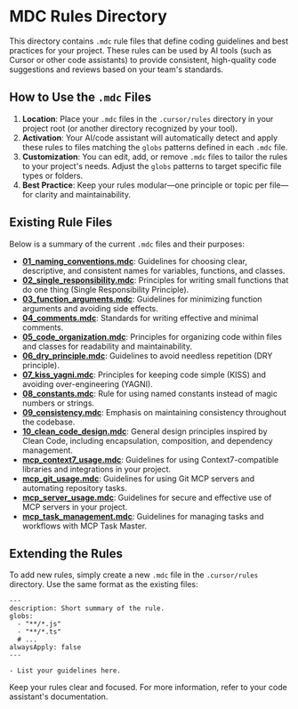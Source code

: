 # MDC Rules Directory

This directory contains `.mdc` rule files that define coding guidelines and best practices for your project. These rules can be used by AI tools (such as Cursor or other code assistants) to provide consistent, high-quality code suggestions and reviews based on your team's standards.

## How to Use the `.mdc` Files

1. **Location**: Place your `.mdc` files in the `.cursor/rules` directory in your project root (or another directory recognized by your tool).
2. **Activation**: Your AI/code assistant will automatically detect and apply these rules to files matching the `globs` patterns defined in each `.mdc` file.
3. **Customization**: You can edit, add, or remove `.mdc` files to tailor the rules to your project's needs. Adjust the `globs` patterns to target specific file types or folders.
4. **Best Practice**: Keep your rules modular—one principle or topic per file—for clarity and maintainability.

## Existing Rule Files

Below is a summary of the current `.mdc` files and their purposes:

- [**01_naming_conventions.mdc**](01_naming_conventions.mdc): Guidelines for choosing clear, descriptive, and consistent names for variables, functions, and classes.
- [**02_single_responsibility.mdc**](02_single_responsibility.mdc): Principles for writing small functions that do one thing (Single Responsibility Principle).
- [**03_function_arguments.mdc**](03_function_arguments.mdc): Guidelines for minimizing function arguments and avoiding side effects.
- [**04_comments.mdc**](04_comments.mdc): Standards for writing effective and minimal comments.
- [**05_code_organization.mdc**](05_code_organization.mdc): Principles for organizing code within files and classes for readability and maintainability.
- [**06_dry_principle.mdc**](06_dry_principle.mdc): Guidelines to avoid needless repetition (DRY principle).
- [**07_kiss_yagni.mdc**](07_kiss_yagni.mdc): Principles for keeping code simple (KISS) and avoiding over-engineering (YAGNI).
- [**08_constants.mdc**](08_constants.mdc): Rule for using named constants instead of magic numbers or strings.
- [**09_consistency.mdc**](09_consistency.mdc): Emphasis on maintaining consistency throughout the codebase.
- [**10_clean_code_design.mdc**](10_clean_code_design.mdc): General design principles inspired by Clean Code, including encapsulation, composition, and dependency management.
- [**mcp_context7_usage.mdc**](mcp_context7_usage.mdc): Guidelines for using Context7-compatible libraries and integrations in your project.
- [**mcp_git_usage.mdc**](mcp_git_usage.mdc): Guidelines for using Git MCP servers and automating repository tasks.
- [**mcp_server_usage.mdc**](mcp_server_usage.mdc): Guidelines for secure and effective use of MCP servers in your project.
- [**mcp_task_management.mdc**](mcp_task_management.mdc): Guidelines for managing tasks and workflows with MCP Task Master.

## Extending the Rules

To add new rules, simply create a new `.mdc` file in the `.cursor/rules` directory. Use the same format as the existing files:

```
---
description: Short summary of the rule.
globs:
  - "**/*.js"
  - "**/*.ts"
  # ...
alwaysApply: false
---

- List your guidelines here.
```

Keep your rules clear and focused. For more information, refer to your code assistant's documentation.